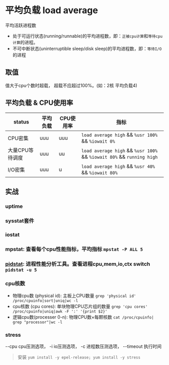 # 平均负载 load average

平均活跃进程数

- 处于可运行状态(running/runnable)的平均进程数，即：`正被cpu计算`和`等待cpu计算`的进程。
- 不可中断状态(uninterruptible sleep/disk sleep)的平均进程数，即：`等待I/O`的进程

## 取值

值大于cpu个数时超载， 超载不应超过100%。(如：2核 平均负载4)

## 平均负载 & CPU使用率

| status          | 平均负载 | CPU使用率 | 指标                                                                  |
| --------------- | -------- | --------- | --------------------------------------------------------------------- |
| CPU密集         | uuu      | uuu       | `load average high` && `%usr 100%` && `%iowait 0%`                    |
| 大量CPU等待调度 | uuu      | uu        | `load average high` && `%usr 100%` && `%iowait 80%` && `running high` |
| I/O密集         | uuu      | u         | `load average high` && `%usr 40%` && `%iowait 80%`                    |

## 实战

### uptime  

### sysstat套件

### iostat  

### mpstat: 查看每个cpu性能指标，平均指标 `mpstat -P ALL 5`  

### [pidstat](src/cmd/pidstat.md): 进程性能分析工具。查看进程cpu,mem,io,ctx switch `pidstat -u 5`  

### cpu核数

- 物理cpu数 (physical id): 主板上CPU数量 `grep 'physical id' /proc/cpuinfo|sort|uniq|wc -l`
- cpu核数 (cpu cores): 单块物理CPU芯片组的数量 `grep 'cpu cores' /proc/cpuinfo|uniq|awk -F ':' '{print $2}'`
- 逻辑cpu数(processer 0-n): 物理CPU数×每颗核数 `cat /proc/cpuinfo| grep "processor"|wc -l`

### stress

--cpu cpu压测选项，
-i io压测选项，
-c 进程数压测选项，
--timeout 执行时间
> 安装 `yum install -y epel-release; yum install -y stress`
